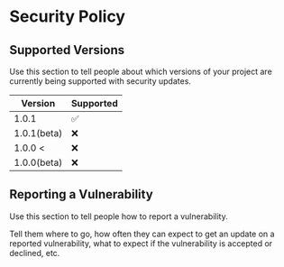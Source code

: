 # Security Policy

## Supported Versions

Use this section to tell people about which versions of your project are
currently being supported with security updates.

| Version    | Supported          |
| ---------- | ------------------ |
| 1.0.1      | :white_check_mark: |
| 1.0.1(beta)| :x:                |
| 1.0.0 <    | :x:                |
| 1.0.0(beta)| :x:                |

## Reporting a Vulnerability

Use this section to tell people how to report a vulnerability.

Tell them where to go, how often they can expect to get an update on a
reported vulnerability, what to expect if the vulnerability is accepted or
declined, etc.
